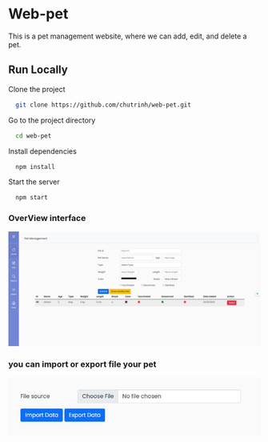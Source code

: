 # Web-pet
This is a pet management website, where we can add, edit, and delete a pet.
## Run Locally

Clone the project

```bash
  git clone https://github.com/chutrinh/web-pet.git
```

Go to the project directory

```bash
  cd web-pet

```

Install dependencies

```bash
  npm install
```

Start the server

```bash
  npm start
```

 ### OverView interface
 ![](./bet.JPG)

### you can import or export file your pet
![](./import-or-export.JPG)
